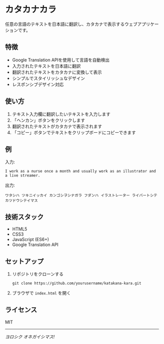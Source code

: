 # カタカナカラ

任意の言語のテキストを日本語に翻訳し、カタカナで表示するウェブアプリケーションです。

## 特徴

- Google Translation APIを使用して言語を自動検出
- 入力されたテキストを日本語に翻訳
- 翻訳されたテキストをカタカナに変換して表示
- シンプルでスタイリッシュなデザイン
- レスポンシブデザイン対応

## 使い方

1. テキスト入力欄に翻訳したいテキストを入力します
2. 「ヘンカン」ボタンをクリックします
3. 翻訳されたテキストがカタカナで表示されます
4. 「コピー」ボタンでテキストをクリップボードにコピーできます

## 例

入力:
```
I work as a nurse once a month and usually work as an illustrator and a live streamer.
```

出力:
```
ワタシハ ツキニイッカイ カンゴシヲシナガラ フダンハ イラストレーター ライバートシテ カツドウシテイマス
```

## 技術スタック

- HTML5
- CSS3
- JavaScript (ES6+)
- Google Translation API

## セットアップ

1. リポジトリをクローンする
   ```
   git clone https://github.com/yourusername/katakana-kara.git
   ```
2. ブラウザで `index.html` を開く

## ライセンス

MIT

---

*ヨロシク オネガイシマス!* 